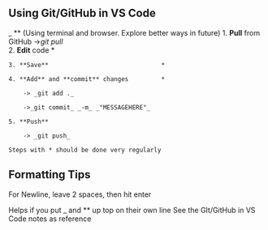 ## Using Git/GitHub in VS Code
_
**
    (Using terminal and browser. Explore better ways in future)
    1. **Pull** from GitHub ->_git pull_  
    2. **Edit** code                          *  
    
    3. **Save**                               *  
    
    4. **Add** and **commit** changes         *  
    
        -> _git add ._  
        
        ->_git commit_ _-m_ _"MESSAGEHERE"_  
        
    5. **Push**  
    
        -> _git push_  
        
    Steps with * should be done very regularly  
    

## Formatting Tips  
For Newline, leave 2 spaces, then hit enter  

Helps if you put _ and ** up top on their own line
    See the GIt/GitHub in VS Code notes as reference
